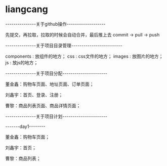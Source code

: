# liangcang
---------------关于github操作-------------------

先提交，再拉取，拉取的时候会自动合并，最后推上去 commit -> pull -> push

---------------关于项目目录管理-------------------------

components : 放组件的地方； css : css文件的地方； images : 放图片的地方； js : 放js的地方； 

---------------关于项目分配----------------------

董金鑫：购物车页面、地址页面、订单页面；

刘鑫宇：首页、登录、注册；

曹黎：商品列表页面、商品详情页面；

---------------关于项目计划---------------------- 

-------day1--------

董金鑫：购物车页面；

刘鑫宇：首页；

曹黎：商品列表；
